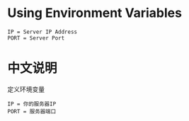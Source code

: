# Using Environment Variables
```
IP = Server IP Address
PORT = Server Port
```

# 中文说明

定义环境变量

```
IP = 你的服务器IP
PORT = 服务器端口
```
